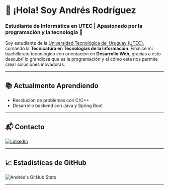 # 👋 ¡Hola! Soy Andrés Rodríguez  
### Estudiante de Informática en UTEC | Apasionado por la programación y la tecnología 🐧

Soy estudiante de la [Universidad Tecnológica del Uruguay (UTEC)](https://utec.edu.uy/), cursando la **Tecnicatura en Tecnologías de la Información**. Finalicé mi bachillerato tecnológico con orientación en **Desarrollo Web**, gracias a esto descubrí lo grandiosa que es la programación y el cómo esta nos permite crear soluciones inovadoras.

---

## 📚 Actualmente Aprendiendo

- Resolución de problemas con C/C++
- Desarrollo backend con Java y Spring Boot

---

## 📬 Contacto

[![LinkedIn](https://custom-icon-badges.demolab.com/badge/LinkedIn-0A66C2?logo=linkedin-white&logoColor=fff)](https://www.linkedin.com/in/andrés-bernabé-rodríguez-mori-7572a5357/)

---

## 📈 Estadísticas de GitHub

![Andrés's GitHub Stats](https://github-readme-stats.vercel.app/api?username=Andrew8uy&show_icons=true&theme=radical)

---
